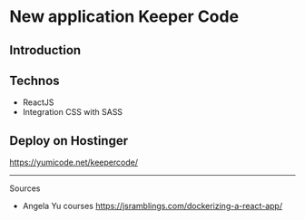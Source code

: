 # New application Keeper Code

## Introduction

## Technos

- ReactJS
- Integration CSS with SASS

## Deploy on Hostinger

https://yumicode.net/keepercode/

---

Sources

- Angela Yu courses
  https://jsramblings.com/dockerizing-a-react-app/
